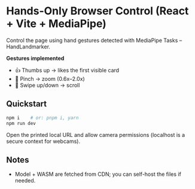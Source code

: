 # Hands-Only Browser Control (React + Vite + MediaPipe)
Control the page using hand gestures detected with MediaPipe Tasks – HandLandmarker.

**Gestures implemented**
- 👍 Thumbs up → likes the first visible card
- 🤏 Pinch → zoom (0.6x–2.0x)
- 👋 Swipe up/down → scroll

## Quickstart
```bash
npm i    # or: pnpm i, yarn
npm run dev
```
Open the printed local URL and allow camera permissions (localhost is a secure context for webcams).

## Notes
- Model + WASM are fetched from CDN; you can self-host the files if needed.